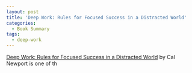 ```yaml
---
layout: post
title: 'Deep Work: Rules for Focused Success in a Distracted World'
categories:
  - Book Summary
tags:
  - deep-work
---
```




[Deep Work: Rules for Focused Success in a Distracted World](https://amzn.to/3aK8QM2) by Cal Newport is
one of th

